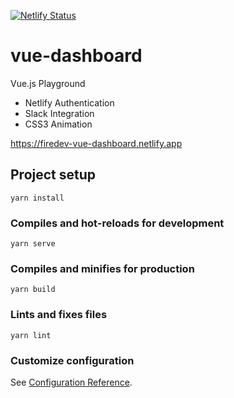 [![Netlify Status](https://api.netlify.com/api/v1/badges/aa96a2dd-6d2a-4905-8433-25dbe92c840e/deploy-status)](https://app.netlify.com/sites/firedev-vue-dashboard/deploys)

# vue-dashboard

Vue.js Playground

- Netlify Authentication
- Slack Integration
- CSS3 Animation

https://firedev-vue-dashboard.netlify.app

## Project setup
```
yarn install
```

### Compiles and hot-reloads for development
```
yarn serve
```

### Compiles and minifies for production
```
yarn build
```

### Lints and fixes files
```
yarn lint
```

### Customize configuration
See [Configuration Reference](https://cli.vuejs.org/config/).
